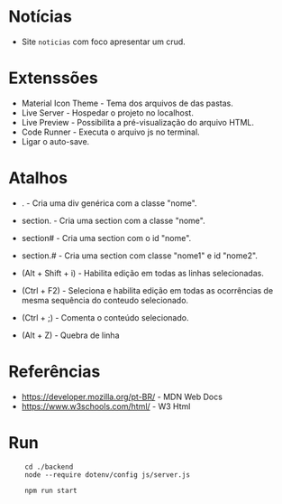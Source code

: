 # Notícias

- Site `noticias` com foco apresentar um crud.

# Extenssões

- Material Icon Theme - Tema dos arquivos de das pastas.
- Live Server - Hospedar o projeto no localhost.
- Live Preview - Possibilita a pré-visualização do arquivo HTML.
- Code Runner - Executa o arquivo js no terminal.
- Ligar o auto-save.

# Atalhos

- .<nome> - Cria uma div genérica com a classe "nome".
- section.<nome> - Cria uma section com a classe "nome".
- section#<nome> - Cria uma section com o id "nome".
- section.<nome1>#<nome2> - Cria uma section com classe "nome1" e id "nome2".

- (Alt + Shift + i) - Habilita edição em todas as linhas selecionadas.
- (Ctrl + F2) - Seleciona e habilita edição em todas as ocorrências de mesma sequência do conteudo selecionado.
- (Ctrl + ;) - Comenta o conteúdo selecionado.
- (Alt + Z) - Quebra de linha

# Referências

- https://developer.mozilla.org/pt-BR/ - MDN Web Docs
- https://www.w3schools.com/html/ - W3 Html


# Run

```
    cd ./backend
    node --require dotenv/config js/server.js

    npm run start
```